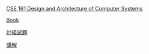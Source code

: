 

[CSE 161 Design and Architecture of Computer Systems](http://www.cs.ucr.edu/~bhuyan/cs161/)

[Book](http://acs.pub.ro/~cpop/SMPA/Computer%20Architecture%20A%20Quantitative%20Approach%20(5th%20edition).pdf)

[計組試題](https://blog.xuite.net/osoisee/some/14929109-%E8%A8%88%E7%AE%97%E6%A9%9F%E7%B5%84%E7%B9%94%E5%AD%B8%E8%A9%A6%E9%A1%8C)

[講解](https://www.cnblogs.com/pdev/category/1528523.html)